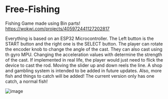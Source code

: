 # Free-Fishing
Fishing Game made using Bin parts!
https://wokwi.com/projects/405972441127202817

Everything is based on an ESP32 Microcontroller. The Left button is the START button and the right one is the SELECT button. The player can rotate the encoder knob to change the angle of the cast. They can also cast using th gyro MPU. Changing the acceleration values with determine the strength of the cast. If implemented in real life, the player would just need to flick the device to cast the rod. Moving the slider up and down reels the line. A shop and gambling system is intended to be added in future updates. Also, more fish and things to catch will be added! The current version only has one catch, a normal fish!

![image](https://github.com/user-attachments/assets/e22b05e3-0299-4c87-9319-9d673eacbf61)
